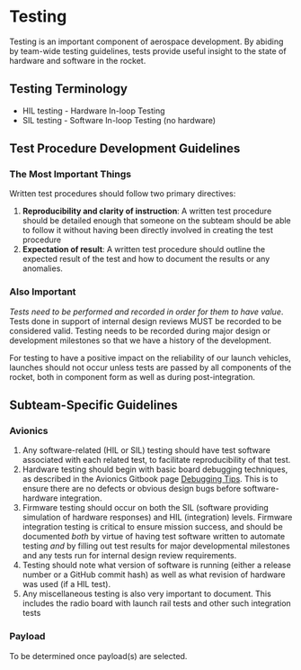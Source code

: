 # Testing

Testing is an important component of aerospace development. By abiding by team-wide testing guidelines, tests provide useful insight to the state of hardware and software in the rocket.

## Testing Terminology

* HIL testing - Hardware In-loop Testing
* SIL testing - Software In-loop Testing \(no hardware\)

## Test Procedure Development Guidelines

### The Most Important Things

Written test procedures should follow two primary directives:

1. **Reproducibility and clarity of instruction**: A written test procedure should be detailed enough that someone on the subteam should be able to follow it without having been directly involved in creating the test procedure
2. **Expectation of result**: A written test procedure should outline the expected result of the test and how to document the results or any anomalies.

### Also Important

_Tests need to be performed and recorded in order for them to have value_. Tests done in support of internal design reviews MUST be recorded to be considered valid. Testing needs to be recorded during major design or development milestones so that we have a history of the development.

For testing to have a positive impact on the reliability of our launch vehicles, launches should not occur unless tests are passed by all components of the rocket, both in component form as well as during post-integration.

## **Subteam-Specific Guidelines**

### Avionics

1. Any software-related \(HIL or SIL\) testing should have test software associated with each related test, to facilitate reproducibility of that test.
2. Hardware testing should begin with basic board debugging techniques, as described in the Avionics Gitbook page [Debugging Tips](https://calstar.gitbook.io/docs/tutorials/electrical-and-software/debugging-tips). This is to ensure there are no defects or obvious design bugs before software-hardware integration.
3. Firmware testing should occur on both the SIL \(software providing simulation of hardware responses\) and HIL \(integration\) levels. Firmware integration testing is critical to ensure mission success, and should be documented _both_ by virtue of having test software written to automate testing _and_ by filling out test results for major developmental milestones and any tests run for internal design review requirements.
4. Testing should note what version of software is running \(either a release number or a GitHub commit hash\) as well as what revision of hardware was used \(if a HIL test\).
5. Any miscellaneous testing is also very important to document. This includes the radio board with launch rail tests and other such integration tests

### Payload

To be determined once payload\(s\) are selected.

